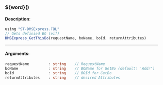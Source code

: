 ### ${word}()

#### Description:
```ts
using "ST-DMSExpress.FBL"
// Gets definied BO (eif)
DMSExpress_GetThisBo(requestName, boName, boId, returnAttributes)
```
----
#### Arguments:
```ts
requestName         : string    // RequestName
boName              : string    // BOName for GetBo (default: 'Addr')
boId                : string    // BOId for GetBo
returnAttributes    : string    // desired Attributes
```
